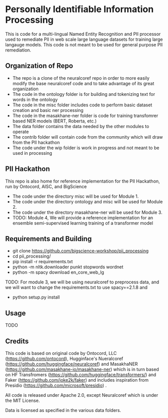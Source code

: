 # Personally Identifiable Information Processing

This is code for a multi-lingual Named Entity Recognition and PII processor used to remediate PII in web scale large language datasets for training large langauge models. This code is not meant to be used for general purpose PII remediation.

## Organization of Repo

- The repo is a clone of the neuralcoref repo in order to more easily modify the base neuralcoref code and to take advantage of its great organization
- The code in the ontology folder is for building and tokenizing text for words in the ontology
- The code in the misc folder includes code to perform basic dataset creation and basic ner processing
- The code in the masakhane-ner folder is code for training transfomrer based NER models (BERT, Roberta, etc.)
- The data folder contains the data needed by the other modules to operate
- The contrib folder will contain code from the community which will draw from the PII hackathon
- The code under the wip folder is work in progress and not meant to be used in processing

## PII Hackathon
This repo is also home for reference implementation for the PII Hackathon, run by Ontocord, AISC, and BigScience

- The code under the directory misc will be used for Module 1.
- The code under the directory ontology and misc will be used for Module 2.
- The code under the directory masakhane-ner will be used for Module 3.
- TODO: Module 4, We will provide a reference implementation for an ensemble semi-supervised learning training of a transformer model

## Requirements and Building

- git clone  https://github.com/bigscience-workshop/pii_processing
- cd pii_processing/
- pip install -r requirements.txt
- python -m nltk.downloader punkt stopwords  wordnet
- python -m spacy download en_core_web_lg

TODO:
For module 3, we will be using neuralcoref to preprocess data, and we will want to change the requirements.txt to use spacy==2.1.8 and
- python setup.py install


## Usage
TODO

## Credits

This code is based on original code by Ontocord, LLC (https://github.com/ontocord), Hugginface's Nueralcoref (https://github.com/huggingface/neuralcoref) and MasakhaNER (https://github.com/masakhane-io/masakhane-ner) which is in turn based on HF Transfromers (https://github.com/huggingface/transformers/) and Faker (https://github.com/joke2k/faker) and includes inspiration from Presidio (https://github.com/microsoft/presidio) .

All code is released under Apache 2.0, except Neuralcoref which is under the MIT License.

Data is licensed as specified in the various data folders.
